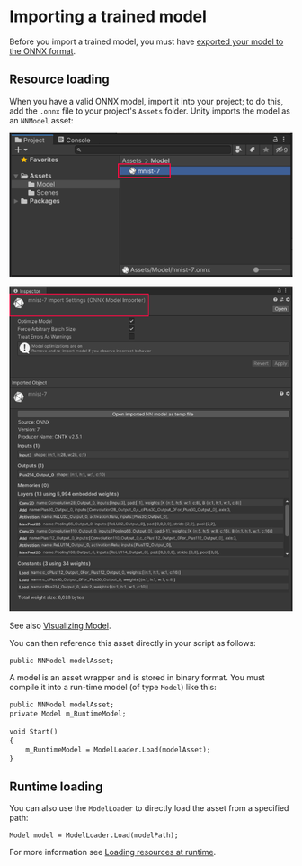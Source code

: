 # Importing a trained model

Before you import a trained model, you must have [exported your model to the ONNX format](Exporting.md).

## Resource loading

When you have a valid ONNX model, import it into your project; to do this, add the `.onnx` file to your project's `Assets` folder. Unity imports the model as an `NNModel` asset:

![Assets](images/Assets.png) 

![Assets](images/Inspector.png)

See also [Visualizing Model](VisualizingModel.md).

You can then reference this asset directly in your script as follows:

```Csharp
public NNModel modelAsset;
```

A model is an asset wrapper and is stored in binary format. You must compile it into a run-time model (of type `Model`) like this:

```Csharp
public NNModel modelAsset;
private Model m_RuntimeModel;

void Start()
{	
    m_RuntimeModel = ModelLoader.Load(modelAsset);
}    
```

## Runtime loading

You can also use the `ModelLoader` to directly load the asset from a specified path:
```Csharp
Model model = ModelLoader.Load(modelPath);
```
For more information see [Loading resources at runtime](https://docs.unity3d.com/Manual/LoadingResourcesatRuntime.html).
